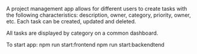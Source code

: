 A project management app allows for different users to create tasks with the following characteristics: 
description, owner, category, priority, owner, etc.
Each task can be created, updated and deleted. 

All tasks are displayed by category on a common dashboard. 



To start app: npm run start:frontend 
              npm run start:backendtend 




